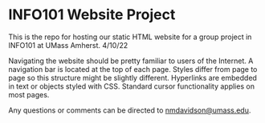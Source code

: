 # INFO101 Website Project
This is the repo for hosting our static HTML website for a group project in INFO101 at UMass Amherst. 4/10/22

Navigating the website should be pretty familiar to users of the Internet. A navigation bar is located at the top of each page. Styles differ from page to page so this structure might be slightly different. Hyperlinks are embedded in text or objects styled with CSS. Standard cursor functionality applies on most pages.

Any questions or comments can be directed to nmdavidson@umass.edu.
